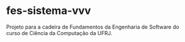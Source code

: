 # fes-sistema-vvv

Projeto para a cadeira de Fundamentos da Engenharia de Software do curso de Ciência da Computação da UFRJ.
